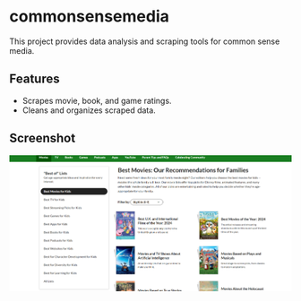 # commonsensemedia
This project provides data analysis and scraping tools for common sense media.

## Features
- Scrapes movie, book, and game ratings.
- Cleans and organizes scraped data.

## Screenshot
![Project Screenshot](commonsensemedia_img.PNG)

